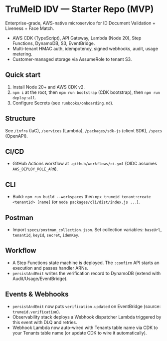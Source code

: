 # TruMeID IDV — Starter Repo (MVP)

Enterprise-grade, AWS-native microservice for ID Document Validation + Liveness + Face Match.
- AWS CDK (TypeScript), API Gateway, Lambda (Node 20), Step Functions, DynamoDB, S3, EventBridge.
- Multi-tenant HMAC auth, idempotency, signed webhooks, audit, usage metering.
- Customer-managed storage via AssumeRole to tenant S3.

## Quick start
1) Install Node 20+ and AWS CDK v2.
2) `npm i` at the root, then `npm run bootstrap` (CDK bootstrap), then `npm run deploy:all`.
3) Configure Secrets (see `runbooks/onboarding.md`).

## Structure
See `/infra` (IaC), `/services` (Lambda), `/packages/sdk-js` (client SDK), `/specs` (OpenAPI).


## CI/CD
- GitHub Actions workflow at `.github/workflows/ci.yml` (OIDC assumes `AWS_DEPLOY_ROLE_ARN`).

## CLI
- Build: `npm run build --workspaces` then `npx trumeid tenant:create <tenantId> [name]` (or `node packages/cli/dist/index.js ...`).

## Postman
- Import `specs/postman_collection.json`. Set collection variables: `baseUrl`, `tenantId`, `keyId`, `secret`, `idemKey`.

## Workflow
- A Step Functions state machine is deployed. The `:confirm` API starts an execution and passes handler ARNs.
- `persistAndEmit` writes the verification record to DynamoDB (extend with Audit/Usage/EventBridge).

## Events & Webhooks
- `persistAndEmit` now puts `verification.updated` on EventBridge (source: `trumeid.verification`).
- Observability stack deploys a Webhook dispatcher Lambda triggered by this event with DLQ and retries.
- Webhook Lambda now auto-wired with Tenants table name via CDK to your Tenants table name (or update CDK to wire it automatically).
